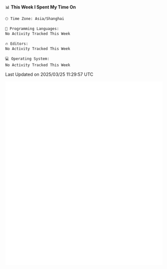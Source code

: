 <!--![:eya46](https://count.getloli.com/get/@:eya46?theme=gelbooru)-->
<!--START_SECTION:waka-->
📊 **This Week I Spent My Time On** 

```text
🕑︎ Time Zone: Asia/Shanghai

💬 Programming Languages: 
No Activity Tracked This Week

🔥 Editors: 
No Activity Tracked This Week

💻 Operating System: 
No Activity Tracked This Week
```


 Last Updated on 2025/03/25 11:29:57 UTC
<!--END_SECTION:waka-->

<img src="./show.svg" />